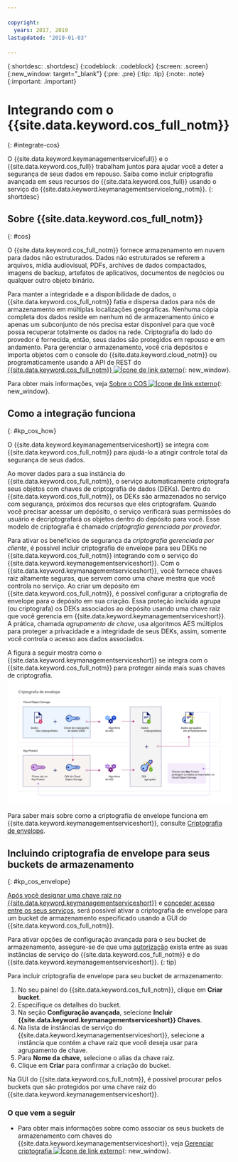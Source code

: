 ```yaml
---

copyright:
  years: 2017, 2019
lastupdated: "2019-01-03"

---
```


{:shortdesc: .shortdesc}
{:codeblock: .codeblock}
{:screen: .screen}
{:new_window: target="_blank"}
{:pre: .pre}
{:tip: .tip}
{:note: .note}
{:important: .important}

# Integrando com o {{site.data.keyword.cos_full_notm}}
{: #integrate-cos}

O {{site.data.keyword.keymanagementservicefull}} e o {{site.data.keyword.cos_full}} trabalham juntos para ajudar você a deter a segurança de seus dados em repouso. Saiba como incluir criptografia avançada em seus recursos do {{site.data.keyword.cos_full}} usando o serviço do {{site.data.keyword.keymanagementservicelong_notm}}.
{: shortdesc}

## Sobre {{site.data.keyword.cos_full_notm}}
{: #cos}

O {{site.data.keyword.cos_full_notm}} fornece armazenamento em nuvem para dados não estruturados. Dados não estruturados se referem a arquivos, mídia audiovisual, PDFs, archives de dados compactados, imagens de backup, artefatos de aplicativos, documentos de negócios ou qualquer outro objeto binário.  

Para manter a integridade e a disponibilidade de dados, o {{site.data.keyword.cos_full_notm}} fatia e dispersa dados para nós de armazenamento em múltiplas localizações geográficas. Nenhuma cópia completa dos dados reside em nenhum nó de
armazenamento único e apenas um subconjunto de nós precisa estar disponível para que você possa recuperar totalmente os dados na
rede. Criptografia do lado do provedor é fornecida, então, seus dados são protegidos em repouso e em andamento. Para gerenciar o armazenamento, você cria depósitos e importa objetos com o console do {{site.data.keyword.cloud_notm}} ou programaticamente usando a API de REST do [{{site.data.keyword.cos_full_notm}} ![Ícone de link externo](../../../icons/launch-glyph.svg "Ícone de link externo")](/docs/services/cloud-object-storage/api-reference/about-compatibility-api.html){: new_window}.

Para obter mais informações, veja [Sobre o COS ![Ícone de link externo](../../../icons/launch-glyph.svg "External Ícone de link externo")](/docs/services/cloud-object-storage/about-cos.html){: new_window}.

## Como a integração funciona
{: #kp_cos_how}

O {{site.data.keyword.keymanagementserviceshort}} se integra com {{site.data.keyword.cos_full_notm}} para
ajudá-lo a atingir controle total da segurança de seus dados.  

Ao mover dados para a sua instância do {{site.data.keyword.cos_full_notm}}, o serviço automaticamente criptografa seus
objetos com chaves de criptografia de dados (DEKs). Dentro do {{site.data.keyword.cos_full_notm}}, os DEKs são armazenados
no serviço com segurança, próximos dos recursos que eles criptografam. Quando você precisar acessar um depósito, o serviço verificará
suas permissões do usuário e decriptografará os objetos dentro do depósito para você. Esse modelo de criptografia é chamado
_criptografia gerenciada por provedor_.

Para ativar os benefícios de segurança da _criptografia gerenciada por cliente_, é possível incluir
criptografia de envelope para seu DEKs no {{site.data.keyword.cos_full_notm}} integrando com o serviço do {{site.data.keyword.keymanagementserviceshort}}. Com o {{site.data.keyword.keymanagementserviceshort}}, você fornece chaves raiz altamente seguras, que servem como
uma chave mestra que você controla no serviço. Ao criar um depósito em {{site.data.keyword.cos_full_notm}}, é possível
configurar a criptografia de envelope para o depósito em sua criação. Essa proteção incluída agrupa (ou criptografa) os DEKs
associados ao depósito usando uma chave raiz que você gerencia em {{site.data.keyword.keymanagementserviceshort}}. A
prática, chamada _agrupamento de chave_, usa algoritmos AES múltiplos para proteger a privacidade e a
integridade de seus DEKs, assim, somente você controla o acesso aos dados associados.

A figura a seguir mostra como o {{site.data.keyword.keymanagementserviceshort}} se integra com
o {{site.data.keyword.cos_full_notm}} para proteger ainda mais suas chaves de criptografia.
![A figura mostra uma visualização contextual da criptografia de envelope.](../images/kp-cos-envelope_min.svg)

Para saber mais sobre como a criptografia de envelope funciona em {{site.data.keyword.keymanagementserviceshort}},
consulte [Criptografia de envelope](/docs/services/key-protect/concepts/envelope-encryption.html).

## Incluindo criptografia de envelope para seus buckets de armazenamento
{: #kp_cos_envelope}

[Após você designar uma chave raiz no {{site.data.keyword.keymanagementserviceshort}}](/docs/services/key-protect/create-root-keys.html) e [conceder acesso entre os seus serviços](/docs/services/key-protect/integrations/integrate-services.html#grant-access), será possível ativar a criptografia de envelope para um bucket de armazenamento especificado usando a GUI do {{site.data.keyword.cos_full_notm}}.

 Para ativar opções de configuração avançada para o seu bucket de armazenamento, assegure-se de que uma [autorização](/docs/services/key-protect/integrations/integrate-services.html#grant-access) exista entre as suas instâncias de serviço do {{site.data.keyword.cos_full_notm}} e do {{site.data.keyword.keymanagementserviceshort}}.
{: tip}

Para incluir criptografia de envelope para seu bucket de armazenamento:

1. No seu painel do {{site.data.keyword.cos_full_notm}}, clique em **Criar bucket**.
2. Especifique os detalhes do bucket.
3. Na seção **Configuração avançada**, selecione **Incluir {{site.data.keyword.keymanagementserviceshort}} Chaves**.
4. Na lista de instâncias de serviço do {{site.data.keyword.keymanagementserviceshort}}, selecione a instância que contém a chave raiz que você deseja usar para agrupamento de chave.
5. Para **Nome da chave**, selecione o alias da chave raiz.
6. Clique em **Criar** para confirmar a criação do bucket.

Na GUI do {{site.data.keyword.cos_full_notm}}, é possível procurar pelos buckets que são protegidos por uma chave raiz do {{site.data.keyword.keymanagementserviceshort}}.

### O que vem a seguir

- Para obter mais informações sobre como associar os seus buckets de armazenamento com chaves do {{site.data.keyword.keymanagementserviceshort}}, veja [Gerenciar criptografia ![Ícone de link externo](../../../icons/launch-glyph.svg "Ícone de link externo")](/docs/services/cloud-object-storage/basics/encryption.html#manage-encryption){: new_window}. 
